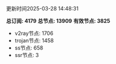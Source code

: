 更新时间2025-03-28 14:48:31

**总订阅: 4179**
**总节点: 13909**
**有效节点: 3825**
- v2ray节点: 1706
- trojan节点: 1458
- ss节点: 658
- ssr节点: 3

